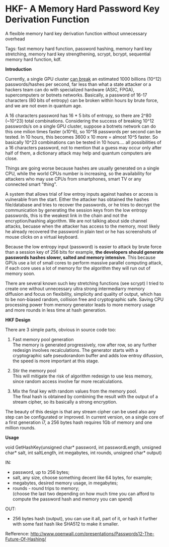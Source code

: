 # HKF- A Memory Hard Password Key Derivation Function

A flexible memory hard key derivation function without unnecessary overhead

Tags: fast memory hard function, password hashing, memory hard key stretching, memory hard key strengthening, scrypt, bcrypt, sequential memory hard function, kdf.

<b>Introduction</b>

Currently, a single GPU cluster <a href="http://hackaday.com/2012/12/06/25-gpus-brute-force-348-billion-hashes-per-second-to-crack-your-passwords/">can break</a> an estimated 1000 billions (10^12) passwords/hashes per second, far less than what a state attacker or a hackers team can do with specialized hardware (ASIC, FPGA), supercomputers or botnets networks. Basically, a password of 16-17 characters (80 bits of entropy) can be broken within hours by brute force, and we are not even in quantum age.

A 16 characters password has 16 * 5 bits of entropy, so there are 2^80 (~10^23) total combinations. Considering the success of breaking 10^12 passwords/s on a single GPU cluster, suppose a botnets network can do this one milion times faster (x10^6), so 10^18 passwords per second can be tested. In 10 hours, this becomes 3600 x 10 more = almost 10^5 faster. So basically 10^23 combinations can be tested in 10 hours.... all possibilities of a 16 characters password, not to mention that a guess may occur only after half of them, a dictionary attack may help and quantum computers are close.

Things are going worse because hashes are usually generated on a single CPU, while the world CPUs number is increasing, so the availability for attackers who may use CPUs from smartphones, smart TV or any connected smart "thing".

A system that allows trial of low entroy inputs against hashes or access is vulnerable from the start. Either the attacker has obtained the hashes file/database and tries to recover the passwords, or he tries to decrypt the communication by generating the session keys from the low entropy passwords, this is the weakest link in the chain and not the encryption/hashing algorithm. We are not talking about side channel attacks, becuase when the attacker has access to the memory, most likely he already recovered the password in plain text or he has screenshots of mouse clicks on a virtual keyboard.

Because the low entropy input (password) is easier to attack by brute force than a session key of 256 bits for example, <b>the developers should generate passwords hashes slower, salted and memory intensive</b>. This because GPUs use a lot of small cores to perform massive parallel computing attack, if each core uses a lot of memory for the algorithm they will run out of memory soon.

There are several known such key stretching functions (see scrypt) I tried to create one without unnecessary ultra strong intermediarry memory diffusion and focus on flexibility, simplicity and quality of output, which has to be non-biased random, collision free and cryptographic safe. Saving CPU processing power from memory generator leads to more memory usage and more rounds in less time at hash generation.

<b>HKF Design</b>

There are 3 simple parts, obvious in source code too:

1. Fast memory pool generation<br>
The memory is generated progressively, row after row, so any further redesign involves recalculations. The generator starts with a cryptographic safe pseudorandom buffer and adds low entroy difussion, the speed is more important at this stage.

2. Stir the memory pool<br>
This will mitigate the risk of algorithm redesign to use less memory, since random access involve far more recalculations.

3. Mix the final key with random values from the memory pool.<br>
The final hash is obtained by combining the result with the output of a stream cipher, so its basically a strong encryption.

The beauty of this design is that any stream cipher can be used also any step can be configurated or improved.
In current version, on a single core of a first generation i7, a 256 bytes hash requires 1Gb of memory and one million rounds.


<b>Usage</b>

void GetHashKey(unsigned char* password, int passwordLength, unsigned char* salt, int saltLength, int megabytes, int rounds, unsigned char* output)

IN: 
- password, up to 256 bytes;
- salt, any size, choose something decent like 64 bytes, for example;
- megabytes, desired memory usage, in megabytes;
- rounds - round trips to memory; <br>
(choose the last two depending on how much time you can afford to compute the password hash and memory you can spend)

OUT:
- 256 bytes hash (output), you can use it all, part of it, or hash it further with some fast hash like SHA512 to make it smaller.

Refference: http://www.openwall.com/presentations/Passwords12-The-Future-Of-Hashing/
